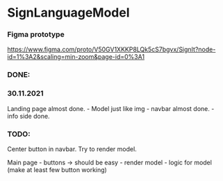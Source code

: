 # SignLanguageModel

### Figma prototype
https://www.figma.com/proto/V50GV1XKKP8LQk5cS7bgvx/SignIt?node-id=1%3A2&scaling=min-zoom&page-id=0%3A1


### DONE:
### 30.11.2021
Landing page almost done.
    - Model just like img
    - navbar almost done.
    - info side done.

### TODO:
Center button in navbar.
Try to render model.

Main page
    - buttons -> should be easy
    - render model
    - logic for model (make at least few button working)